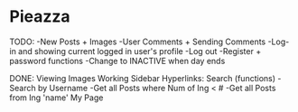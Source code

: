 Pieazza
=======

TODO:
-New Posts + Images
-User Comments + Sending Comments
-Log-in and showing current logged in user's profile
-Log out
-Register + password functions
-Change to INACTIVE when day ends

DONE:
Viewing Images
Working Sidebar Hyperlinks:
Search (functions)
-Search by Username
-Get all Posts where Num of Ing < #
-Get all Posts from Ing 'name'
My Page
